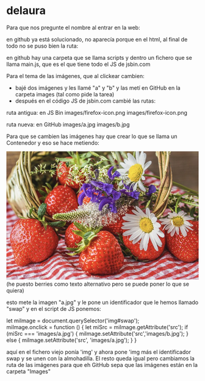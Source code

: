 # delaura

Para que nos pregunte el nombre al entrar en la web:

en github ya está solucionado, no aparecía porque en el html, al final de todo no se puso bien la ruta:

<script src="scripts/main.js"></script>

en github hay una carpeta que se llama scripts y dentro un fichero que se llama main.js, que es el que tiene todo el JS de jsbin.com


Para el tema de las imágenes, que al clickear cambien:

- bajé dos imágenes y les llamé "a" y "b" y las metí en GitHub en la carpeta images (tal como pide la tarea)
- después en el código JS de jsbin.com cambié las rutas:

ruta antigua: en JS Bin
                                              images/firefox-icon.png
                                              images/firefox-icon.png

ruta nueva:   en GitHub
                                             images/a.jpg
                                             images/b.jpg


Para que se cambien las imágenes hay que crear lo que se llama un Contenedor y eso se hace metiendo: 

<img src="images/a.jpg" alt="berries" id="swap">   (he puesto berries como texto alternativo pero se puede poner lo que se quiera)

esto mete la imagen "a.jpg" y le pone un identificador que le hemos llamado "swap" y en el script de JS ponemos:

let miImage = document.querySelector('img#swap');  
miImage.onclick = function () {
    let miSrc = miImage.getAttribute('src');
    if (miSrc === 'images/a.jpg') {
      miImage.setAttribute('src','images/b.jpg');
    } else {
      miImage.setAttribute('src', 'images/a.jpg');
    }
}

aquí en el fichero viejo ponía 'img' y ahora pone 'img más el identificador swap y se unen con la almohadilla. El resto queda igual pero cambiamos la ruta de las imágenes para que eh GitHub sepa que las imágenes están en la carpeta "Images"
